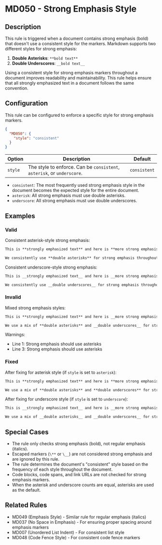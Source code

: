 # MD050 - Strong Emphasis Style

## Description

This rule is triggered when a document contains strong emphasis (bold) that doesn't use a consistent style for the markers. Markdown supports two different styles for strong emphasis:

1. **Double Asterisks**: `**bold text**`
2. **Double Underscores**: `__bold text__`

Using a consistent style for strong emphasis markers throughout a document improves readability and maintainability. This rule helps ensure that all strongly emphasized text in a document follows the same convention.

## Configuration

This rule can be configured to enforce a specific style for strong emphasis markers.

```json
{
  "MD050": {
    "style": "consistent"
  }
}
```

| Option | Description | Default |
|--------|-------------|---------|
| `style` | The style to enforce. Can be `consistent`, `asterisk`, or `underscore`. | `consistent` |

- `consistent`: The most frequently used strong emphasis style in the document becomes the expected style for the entire document.
- `asterisk`: All strong emphasis must use double asterisks.
- `underscore`: All strong emphasis must use double underscores.

## Examples

### Valid

Consistent asterisk-style strong emphasis:

```markdown
This is **strongly emphasized text** and here is **more strong emphasis**.

We consistently use **double asterisks** for strong emphasis throughout the document.
```

Consistent underscore-style strong emphasis:

```markdown
This is __strongly emphasized text__ and here is __more strong emphasis__.

We consistently use __double underscores__ for strong emphasis throughout the document.
```

### Invalid

Mixed strong emphasis styles:

```markdown
This is **strongly emphasized text** and here is __more strong emphasis__.

We use a mix of **double asterisks** and __double underscores__ for strong emphasis.
```

Warnings:
- Line 1: Strong emphasis should use asterisks
- Line 3: Strong emphasis should use asterisks

### Fixed

After fixing for asterisk style (if `style` is set to `asterisk`):

```markdown
This is **strongly emphasized text** and here is **more strong emphasis**.

We use a mix of **double asterisks** and **double underscores** for strong emphasis.
```

After fixing for underscore style (if `style` is set to `underscore`):

```markdown
This is __strongly emphasized text__ and here is __more strong emphasis__.

We use a mix of __double asterisks__ and __double underscores__ for strong emphasis.
```

## Special Cases

- The rule only checks strong emphasis (bold), not regular emphasis (italics).
- Escaped markers (`\**` or `\__`) are not considered strong emphasis and are ignored by this rule.
- The rule determines the document's "consistent" style based on the frequency of each style throughout the document.
- Code blocks, code spans, and link URLs are not checked for strong emphasis markers.
- When the asterisk and underscore counts are equal, asterisks are used as the default.

## Related Rules

- MD049 (Emphasis Style) - Similar rule for regular emphasis (italics)
- MD037 (No Space in Emphasis) - For ensuring proper spacing around emphasis markers
- MD007 (Unordered List Indent) - For consistent list style
- MD048 (Code Fence Style) - For consistent code fence markers 